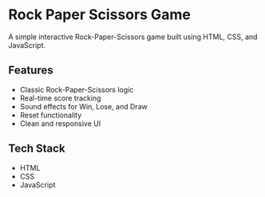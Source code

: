 # Rock Paper Scissors Game

A simple interactive Rock-Paper-Scissors game built using HTML, CSS, and JavaScript.

## Features
- Classic Rock-Paper-Scissors logic
- Real-time score tracking
- Sound effects for Win, Lose, and Draw
- Reset functionality
- Clean and responsive UI

## Tech Stack
- HTML
- CSS
- JavaScript
